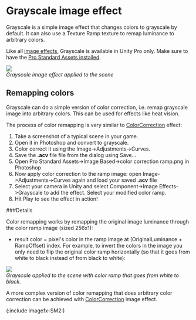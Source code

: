 Grayscale image effect
======================


<span class=keyword>Grayscale</span> is a simple image effect that changes colors to grayscale by default. It can also use a <span class=component>Texture Ramp</span> texture to remap luminance to arbitrary colors.

Like all [image effects](comp-ImageEffects.html), Grayscale is available in Unity Pro only. Make sure to have the [Pro Standard Assets installed](HOWTO-InstallStandardAssets.html).

![](http://docwiki.hq.unity3d.com/uploads/Main/FxGrayscale.png)  
_Grayscale image effect applied to the scene_


Remapping colors
----------------


Grayscale can do a simple version of color correction, i.e. remap grayscale image into arbitrary colors. This can be used for effects like heat vision.

The process of color remapping is very similar to [ColorCorrection](script-ColorCorrectionEffect.html) effect:
1. Take a screenshot of a typical scene in your game.
1. Open it in Photoshop and convert to grayscale.
1. Color correct it using the <span class=menu>Image->Adjustments->Curves</span>.
1. Save the __.acv__ file file from the dialog using <span class=menu>Save...</span>
1. Open <span class=menu>Pro Standard Assets->Image Based->color correction ramp.png</span> in Photoshop
1. Now apply color correction to the ramp image: open <span class=menu>Image->Adjustments->Curves</span> again and load your saved __.acv__ file
1. Select your camera in Unity and select <span class=menu>Component->Image Effects->Grayscale</span> to add the effect. Select your modified color ramp.
1. Hit Play to see the effect in action!

###Details

Color remapping works by remapping the original image luminance through the color ramp image (sized 256x1):
* result color = pixel's color in the ramp image at (OriginalLuminance + <span class=component>RampOffset</span>) index. For example, to invert the colors in the image you only need to flip the original color ramp horizontally (so that it goes from white to black instead of from black to white):

![](http://docwiki.hq.unity3d.com/uploads/Main/FxGrayscaleNegative.png)  
_Grayscale applied to the scene with color ramp that goes from white to black._


A more complex version of color remapping that does arbitrary color correction can be achieved with [ColorCorrection](script-ColorCorrectionEffect.html) image effect.

(:include imagefx-SM2:)

